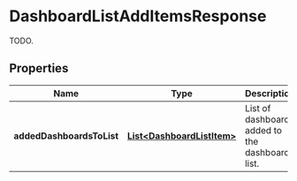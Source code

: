 

# DashboardListAddItemsResponse

TODO.
## Properties

Name | Type | Description | Notes
------------ | ------------- | ------------- | -------------
**addedDashboardsToList** | [**List&lt;DashboardListItem&gt;**](DashboardListItem.md) | List of dashboards added to the dashboard list. |  [optional]



